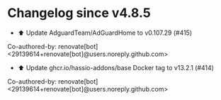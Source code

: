 # Changelog since v4.8.5
- ⬆️ Update AdguardTeam/AdGuardHome to v0.107.29 (#415)

Co-authored-by: renovate[bot] <29139614+renovate[bot]@users.noreply.github.com> 
- ⬆️ Update ghcr.io/hassio-addons/base Docker tag to v13.2.1 (#414)

Co-authored-by: renovate[bot] <29139614+renovate[bot]@users.noreply.github.com> 
